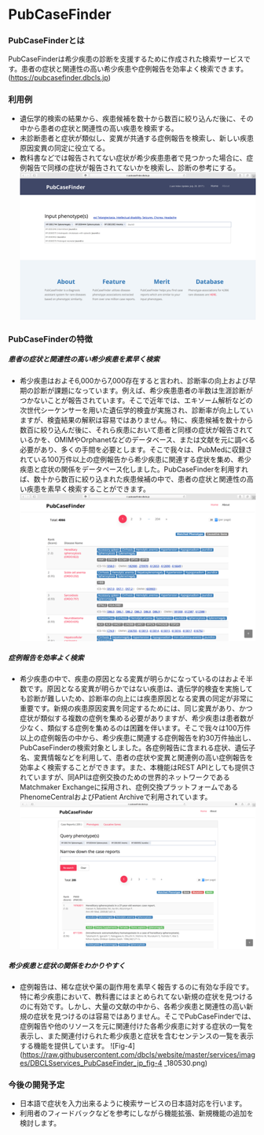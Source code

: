# PubCaseFinder
### PubCaseFinderとは

PubCaseFinderは希少疾患の診断を支援するために作成された検索サービスです。患者の症状と関連性の高い希少疾患や症例報告を効率よく検索できます。(https://pubcasefinder.dbcls.jp)  

### 利用例

* 遺伝学的検索の結果から、疾患候補を数十から数百に絞り込んだ後に、その中から患者の症状と関連性の高い疾患を検索する。
* 未診断患者と症状が類似し、変異が共通する症例報告を検索し、新しい疾患原因変異の同定に役立てる。
* 教科書などでは報告されてない症状が希少疾患患者で見つかった場合に、症例報告で同様の症状が報告されてないかを検索し、診断の参考にする。
![Fig-1](https://raw.githubusercontent.com/dbcls/website/master/services/images/DBCLSservices_PubCaseFinder_jp_fig-1_180530.png)  

### PubCaseFinderの特徴

##### 患者の症状と関連性の高い希少疾患を素早く検索

* 希少疾患はおよそ6,000から7,000存在すると言われ、診断率の向上および早期の診断が課題になっています。例えば、希少疾患患者の半数は生涯診断がつかないことが報告されています。そこで近年では、エキソーム解析などの次世代シーケンサーを用いた遺伝学的検査が実施され、診断率が向上していますが、検査結果の解釈は容易ではありません。特に、疾患候補を数十から数百に絞り込んだ後に、それら疾患において患者と同様の症状が報告されているかを、OMIMやOrphanetなどのデータベース、または文献を元に調べる必要があり、多くの手間を必要とします。そこで我々は、PubMedに収録されている100万件以上の症例報告から希少疾患に関連する症状を集め、希少疾患と症状の関係をデータベース化しました。PubCaseFinderを利用すれば、数十から数百に絞り込まれた疾患候補の中で、患者の症状と関連性の高い疾患を素早く検索することができます。
![Fig-2](https://raw.githubusercontent.com/dbcls/website/master/services/images/DBCLSservices_PubCaseFinder_jp_fig-2_180530.png)

##### 症例報告を効率よく検索

* 希少疾患の中で、疾患の原因となる変異が明らかになっているのはおよそ半数です。原因となる変異が明らかではない疾患は、遺伝学的検査を実施しても診断が難しいため、診断率の向上には疾患原因となる変異の同定が非常に重要です。新規の疾患原因変異を同定するためには、同じ変異があり、かつ症状が類似する複数の症例を集める必要がありますが、希少疾患は患者数が少なく、類似する症例を集めるのは困難を伴います。そこで我々は100万件以上の症例報告の中から、希少疾患に関連する症例報告を約30万件抽出し、PubCaseFinderの検索対象としました。各症例報告に含まれる症状、遺伝子名、変異情報などを利用して、患者の症状や変異と関連例の高い症例報告を効率よく検索することができます。また、本機能はREST APIとしても提供されていますが、同APIは症例交換のための世界的ネットワークであるMatchmaker Exchangeに採用され、症例交換プラットフォームであるPhenomeCentralおよびPatient Archiveで利用されています。
![Fig-3](https://raw.githubusercontent.com/dbcls/website/master/services/images/DBCLSservices_PubCaseFinder_jp_fig-3_180530.png)

##### 希少疾患と症状の関係をわかりやすく

* 症例報告は、稀な症状や薬の副作用を素早く報告するのに有効な手段です。特に希少疾患において、教科書にはまとめられてない新規の症状を見つけるのに有効です。しかし、大量の文献の中から、各希少疾患と関連性の高い新規の症状を見つけるのは容易ではありません。そこでPubCaseFinderでは、症例報告や他のリソースを元に関連付けた各希少疾患に対する症状の一覧を表示し、また関連付けられた希少疾患と症状を含むセンテンスの一覧を表示する機能を提供しています。
![Fig-4](https://raw.githubusercontent.com/dbcls/website/master/services/images/DBCLSservices_PubCaseFinder_jp_fig-4	_180530.png)

### 今後の開発予定

* 日本語で症状を入力出来るように検索サービスの日本語対応を行います。
* 利用者のフィードバックなどを参考にしながら機能拡張、新規機能の追加を検討します。

<!--:-->